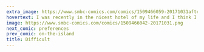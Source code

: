 ```yaml
---
extra_image: https://www.smbc-comics.com/comics/1509466059-20171031after.png
hovertext: I was recently in the nicest hotel of my life and I think I scalded my hands at least three times.
image: https://www.smbc-comics.com/comics/1509466042-20171031.png
next_comic: preferences
prev_comic: on-the-island
title: Difficult
---
```


